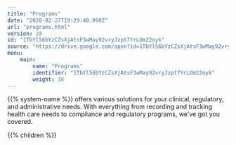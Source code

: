 ```yaml
---
title: "Programs"
date: "2020-02-27T19:29:40.998Z"
url: "programs.html"
version: 28
id: "1TbYl56bYzCZsXjAtsF3wMay92vryJzpt7YrLOm22oyk"
source: "https://drive.google.com/open?id=1TbYl56bYzCZsXjAtsF3wMay92vryJzpt7YrLOm22oyk"
menu:
    main:
        name: "Programs"
        identifier: "1TbYl56bYzCZsXjAtsF3wMay92vryJzpt7YrLOm22oyk"
        weight: 30
---
```









{{% system-name %}} offers various solutions for your clinical, regulatory, and administrative needs. With everything from recording and tracking health care needs to compliance and regulatory programs, we've got you covered.







{{% children %}}


